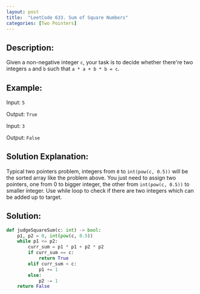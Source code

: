 ```yaml
---
layout: post
title:  "LeetCode 633. Sum of Square Numbers"
categories: [Two Pointers]
---
```

## Description:
Given a non-negative integer `c`, your task is to decide whether there're two integers `a` and `b` such that `a * a + b * b = c`.

## Example:
Input: `5`

Output: `True`

Input: `3`

Output: `False`

## Solution Explanation:
Typical two pointers problem, integers from `0` to `int(pow(c, 0.5))` will be the sorted array like the problem above. You just need to assign two pointers, one from 0 to bigger integer, the other from `int(pow(c, 0.5))` to smaller integer. Use while loop to check if there are two integers which can be added up to target.

## Solution:
```python
def judgeSquareSum(c: int) -> bool:
    p1, p2 = 0, int(pow(c, 0.5))
    while p1 <= p2:
        curr_sum = p1 * p1 + p2 * p2
        if curr_sum == c:
            return True
        elif curr_sum < c:
            p1 += 1
        else:
            p2 -= 1
    return False
```
